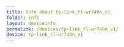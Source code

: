 ```yaml
---
title: Info about tp-link_tl-wr740n_v1
folder: info
layout: deviceinfo
permalink: /devices/tp-link_tl-wr740n_v1/
device: tp-link_tl-wr740n_v1
---
```

